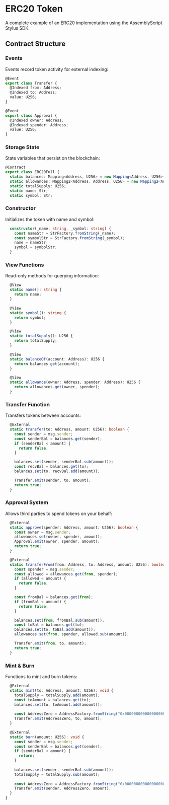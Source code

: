 # ERC20 Token

A complete example of an ERC20 implementation using the AssemblyScript Stylus SDK.

## Contract Structure

### Events
Events record token activity for external indexing:

```typescript
@Event
export class Transfer {
  @Indexed from: Address;
  @Indexed to: Address;
  value: U256;
}

@Event
export class Approval {
  @Indexed owner: Address;
  @Indexed spender: Address;
  value: U256;
}
```

### Storage State
State variables that persist on the blockchain:

```typescript
@Contract
export class ERC20Full {
  static balances: Mapping<Address, U256> = new Mapping<Address, U256>();
  static allowances: Mapping2<Address, Address, U256> = new Mapping2<Address, Address, U256>();
  static totalSupply: U256;
  static name: Str;
  static symbol: Str;
```

### Constructor
Initializes the token with name and symbol:

```typescript
  constructor(_name: string, _symbol: string) {
    const nameStr = StrFactory.fromString(_name);
    const symbolStr = StrFactory.fromString(_symbol);
    name = nameStr;
    symbol = symbolStr;
  }
```

### View Functions
Read-only methods for querying information:

```typescript
  @View
  static name(): string {
    return name;
  }

  @View
  static symbol(): string {
    return symbol;
  }

  @View
  static totalSupply(): U256 {
    return totalSupply;
  }

  @View
  static balanceOf(account: Address): U256 {
    return balances.get(account);
  }

  @View
  static allowance(owner: Address, spender: Address): U256 {
    return allowances.get(owner, spender);
  }
```

### Transfer Function
Transfers tokens between accounts:

```typescript
  @External
  static transfer(to: Address, amount: U256): boolean {
    const sender = msg.sender;
    const senderBal = balances.get(sender);
    if (senderBal < amount) {
      return false;
    }

    balances.set(sender, senderBal.sub(amount));
    const recvBal = balances.get(to);
    balances.set(to, recvBal.add(amount));

    Transfer.emit(sender, to, amount);
    return true;
  }
```

### Approval System
Allows third parties to spend tokens on your behalf:

```typescript
  @External
  static approve(spender: Address, amount: U256): boolean {
    const owner = msg.sender;
    allowances.set(owner, spender, amount);
    Approval.emit(owner, spender, amount);
    return true;
  }

  @External
  static transferFrom(from: Address, to: Address, amount: U256): boolean {
    const spender = msg.sender;
    const allowed = allowances.get(from, spender);
    if (allowed < amount) {
      return false;
    }

    const fromBal = balances.get(from);
    if (fromBal < amount) {
      return false;
    }

    balances.set(from, fromBal.sub(amount));
    const toBal = balances.get(to);
    balances.set(to, toBal.add(amount));
    allowances.set(from, spender, allowed.sub(amount));

    Transfer.emit(from, to, amount);
    return true;
  }
```

### Mint & Burn
Functions to mint and burn tokens:

```typescript
  @External
  static mint(to: Address, amount: U256): void {
    totalSupply = totalSupply.add(amount);
    const toAmount = balances.get(to);
    balances.set(to, toAmount.add(amount));
    
    const AddressZero = AddressFactory.fromString("0x0000000000000000000000000000000000000000");
    Transfer.emit(AddressZero, to, amount);
  }

  @External
  static burn(amount: U256): void {
    const sender = msg.sender;
    const senderBal = balances.get(sender);
    if (senderBal < amount) {
      return;
    }
    
    balances.set(sender, senderBal.sub(amount));
    totalSupply = totalSupply.sub(amount);
    
    const AddressZero = AddressFactory.fromString("0x0000000000000000000000000000000000000000");
    Transfer.emit(sender, AddressZero, amount);
  }
} 
